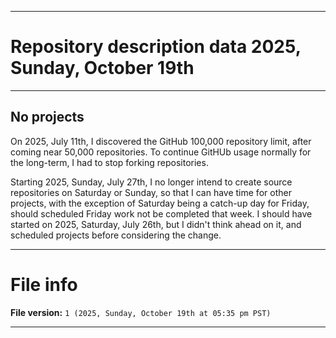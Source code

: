 
***

# Repository description data 2025, Sunday, October 19th

---

## No projects

On 2025, July 11th, I discovered the GitHub 100,000 repository limit, after coming near 50,000 repositories. To continue GitHUb usage normally for the long-term, I had to stop forking repositories.

Starting 2025, Sunday, July 27th, I no longer intend to create source repositories on Saturday or Sunday, so that I can have time for other projects, with the exception of Saturday being a catch-up day for Friday, should scheduled Friday work not be completed that week. I should have started on 2025, Saturday, July 26th, but I didn't think ahead on it, and scheduled projects before considering the change.

***

# File info

**File version:** `1 (2025, Sunday, October 19th at 05:35 pm PST)`

***


